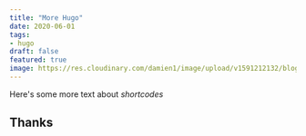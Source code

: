```yaml
---
title: "More Hugo"
date: 2020-06-01
tags: 
- hugo
draft: false
featured: true
image: https://res.cloudinary.com/damien1/image/upload/v1591212132/blog/good-fast-cheap_sfdiue.jpg
---
```


Here's some more text about *shortcodes*

## Thanks